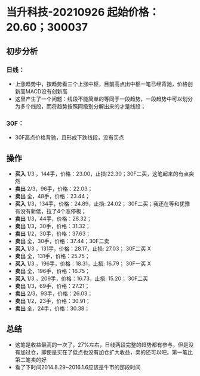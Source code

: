 # 当升科技-20210926 起始价格：20.60；300037

## 初步分析

### 日线：
  - 上涨趋势中，按趋势看三个上涨中枢，目前高点出中枢一笔已经背驰，价格创新高MACD没有创新高
  - 这里产生了一个问题：线段不能简单的等同于一段趋势，一段趋势中可以划分为多个线段，而将趋势按照同级别分解出来的才是线段；

### 30F：
  - 30F高点价格背驰，且形成下跌线段，没有买点

## 操作
  - **买入** 1/3 ，144手，价格：23.00，止损:22.30；30F二买，这笔起来的有点突然 
  - **卖出** 2/3，96手，价格：22.03；
  - **卖出** 全，48手，价格：23.44；
  - **买入** 1/3，134手，价格：24.89，止损: 24.02； 30F二买；我还在等和犹豫有没有新低，拉了4个涨停板；
  - **卖出** 1/3，44手，价格：28.32；
  - **卖出** 1/3，30手，价格：31.32；
  - **卖出** 1/2，30手，价格：37.63；
  - **卖出** 全，30手，价格：37.44；30F二卖
  - **买入** 1/3 ，131手，价格：28.17，止损: 27.03； 30F二买  X
  - **卖出** 全，131手，价格：25.75；
  - **买入** 1/3 ，196手，价格：18.31，止损: 16.79； 30F一买 X
  - **卖出** 全，196手，价格：16.75；
  - **买入** 1/3 ，209手，价格：16.73，止损: 15.20； 30F二买
  - **卖出** 1/3，69手，价格：27.21；
  - **卖出** 2/3，93手，价格：26.03；
  - **卖出** 1/2，23手，价格：30.91；
  - **卖出** 全，24手，价格：30.38；

## 总结
  - 这笔是收益最高的一次了，27%左右，日线两段完整的趋势都有参与，但是没有加过仓，即使是买在了低点也没有加仓扩大收益，卖的还可以吧，第一笔比第二笔卖的好
  - 看了下时间2014.8.29~2016.1.6应该是牛市的那段时间